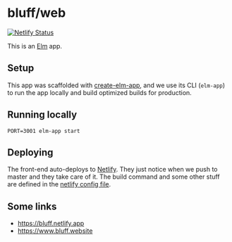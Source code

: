 # bluff/web

[![Netlify Status](https://api.netlify.com/api/v1/badges/bc06891f-46fd-411a-b063-f5cc5cd476bf/deploy-status)](https://app.netlify.com/sites/bluff/deploys)

This is an [Elm](https://elm-lang.org) app.

## Setup

This app was scaffolded with [create-elm-app](https://github.com/halfzebra/create-elm-app), and we use its CLI (`elm-app`) to run the app locally and build optimized builds for production.

## Running locally

```shell
PORT=3001 elm-app start
```

## Deploying

The front-end auto-deploys to [Netlify](https://www.netlify.com/).
They just notice when we push to master and they take care of it.
The build command and some other stuff are defined in the [netlify config file](../netlify.toml).

## Some links

- <https://bluff.netlify.app>
- <https://www.bluff.website>
